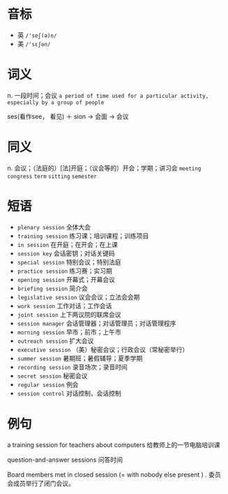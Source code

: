 # 音标

- 英 `/'seʃ(ə)n/`
- 美 `/'sɛʃən/`

# 词义

n. 一段时间；会议
`a period of time used for a particular activity, especially by a group of people`



ses(看作see， 看见) ＋ sion → 会面 → 会议

# 同义

n. 会议；（法庭的）[法]开庭；（议会等的）开会；学期；讲习会
`meeting` `congress` `term` `sitting` `semester`

# 短语

- `plenary session` 全体大会
- `training session` 练习课；培训课程；训练项目
- `in session` 在开庭；在开会；在上课
- `session key` 会话密钥；对话关键码
- `special session` 特别会议；特别法庭
- `practice session` 练习赛；实习期
- `opening session` 开幕式；开幕会议
- `briefing session` 简介会
- `legislative session` 议会会议；立法会会期
- `work session` 工作对话；工作会话
- `joint session` 上下两议院的联席会议
- `session manager` 会话管理器；对话管理员；对话管理程序
- `morning session` 早市；前市；上午市
- `outreach session` 扩大会议
- `executive session` （美）秘密会议；行政会议（常秘密举行）
- `summer session` 暑期班；暑假辅导；夏季学期
- `recording session` 录音场次；录音时间
- `secret session` 秘密会议
- `regular session` 例会
- `session control` 对话控制，会话控制

# 例句

a training session for teachers about computers
给教师上的一节电脑培训课

question-and-answer sessions
问答时间

Board members met in closed session (= with nobody else present ) .
委员会成员举行了闭门会议。


